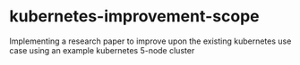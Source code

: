 # kubernetes-improvement-scope
Implementing a research paper to improve upon the existing kubernetes use case using an example kubernetes 5-node cluster
